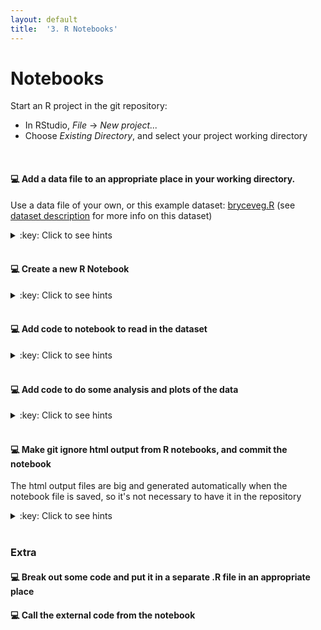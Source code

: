 ```yaml
---
layout: default
title:  '3. R Notebooks'
---
```


# <a name="begin"></a> Notebooks

Start an R project in the git repository:

* In RStudio, _File_ -> _New project..._
* Choose _Existing Directory_, and select your project working directory
<br />


#### :computer: Add a data file to an appropriate place in your working directory.
Use a data file of your own, or this example dataset: [bryceveg.R](http://ecology.msu.montana.edu/labdsv/R/labs/lab1/bryceveg.R) (see [dataset description](http://www.davidzeleny.net/anadat-r/doku.php/en:data:bryce) for more info on this dataset)
<details markdown="1">
<summary>:key: Click to see hints</summary>
* A suitable location could be e.g. `[your_project]/data/raw/1992-01-01/`
</details>
<br />

#### :computer: Create a new R Notebook
<details markdown="1">
<summary>:key: Click to see hints</summary>
* File -> New File ... -> R Notebook
* Save it somewhere appropriate, e.g. somewhere in a `results` folder
</details>
<br />



#### :computer: Add code to notebook to read in the dataset
<details markdown="1">
<summary>:key: Click to see hints</summary>
* Add something like this to the notebook:

```{r}
raw_data_file <- '../data/raw/1992-01-01/bryceveg.R' # relative to where the .Rmd file is!
data <- read.table(raw_data_file,header=TRUE,row.names=1)
```

</details>
<br />



#### :computer: Add code to do some analysis and plots of the data
<details markdown="1">
<summary>:key: Click to see hints</summary>
* Add...
* **FIX!!**
</details>
<br />

#### :computer: Make git ignore html output from R notebooks, and commit the notebook
The html output files are big and generated automatically when the notebook file is saved, so it's not necessary to have it in the repository
<details markdown="1">
<summary>:key: Click to see hints</summary>
* Add `*.nb.html` to .gitignore
* Decide if you want to add and commit the dataset file to the repository, or not
* Commit and push
* _You might have noticed that there is support for git in RStudio – check this out and play around with it_
</details>
<br />


### Extra

#### :computer: Break out some code and put it in a separate .R file in an appropriate place

#### :computer: Call the external code from the notebook
